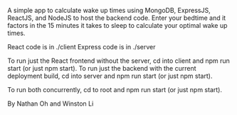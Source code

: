 A simple app to calculate wake up times using MongoDB, ExpressJS, ReactJS, and NodeJS to host the backend code. Enter your bedtime and it factors in the 15 minutes it takes to sleep to calculate your optimal wake up times.

React code is in ./client
Express code is in ./server

To run just the React frontend without the server, cd into client and npm run start (or just npm start).
To run just the backend with the current deployment build, cd into server and npm run start (or just npm start).

To run both concurrently, cd to root and npm run start (or just npm start).

By Nathan Oh and Winston Li
